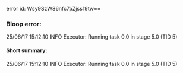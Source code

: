 error id: Wsy9SzW86nfc7pZjss19tw==
### Bloop error:

25/06/17 15:12:10 INFO Executor: Running task 0.0 in stage 5.0 (TID 5)
#### Short summary: 

25/06/17 15:12:10 INFO Executor: Running task 0.0 in stage 5.0 (TID 5)